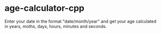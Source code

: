 # age-calculator-cpp
Enter your date in the format "date/month/year" and get your age calculated in years, moths, days, hours, minutes and seconds.
